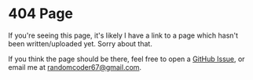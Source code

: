 # 404 Page

If you're seeing this page, it's likely I have a link to a page which hasn't been written/uploaded yet. Sorry about that.

If you think the page should be there, feel free to open a [GitHub Issue](https://github.com/randomcoder67/randomcoder67.github.io/issues), or email me at [randomcoder67@gmail.com](mailto:randomcoder67@gmail.com).
